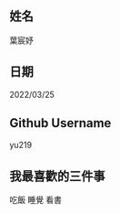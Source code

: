 姓名
----
葉宸妤

日期
----
2022/03/25

Github Username
---------------
yu219

我最喜歡的三件事
---------------
吃飯 睡覺 看書